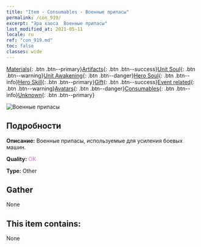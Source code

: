 ```yaml
---
title: "Item - Consumables - Военные припасы"
permalink: /con_919/
excerpt: "Эра хаоса  Военные припасы"
last_modified_at: 2021-05-11
locale: ru
ref: "con_919.md"
toc: false
classes: wide
---
```

 [Materials](/ItemsRU/){: .btn .btn--primary}[Artifacts](/ItemsRU/Artifacts/){: .btn .btn--success}[Unit Soul](/ItemsRU/UnitSoul/){: .btn .btn--warning}[Unit Awakening](/ItemsRU/UnitAwakening/){: .btn .btn--danger}[Hero Soul](/ItemsRU/HeroSoul/){: .btn .btn--info}[Hero Skill](/ItemsRU/HeroSkill/){: .btn .btn--primary}[Gift](/ItemsRU/Gift/){: .btn .btn--success}[Event related](/ItemsRU/Events/){: .btn .btn--warning}[Avatars](/ItemsRU/Avatars/){: .btn .btn--danger}[Consumables](/ItemsRU/Consumables/){: .btn .btn--info}[Unknown](/ItemsRU/Unknown/){: .btn .btn--primary}

 ![Военные припасы](/images/t/i_40007.png)

## Подробности
 **Описание:** Военные припасы, используемые для усиления боевых машин.

 **Quality:** <span style="color: #DA70D6">OK</span>

 **Type:** Other

## Gather

  None

## This item contains:

  None


